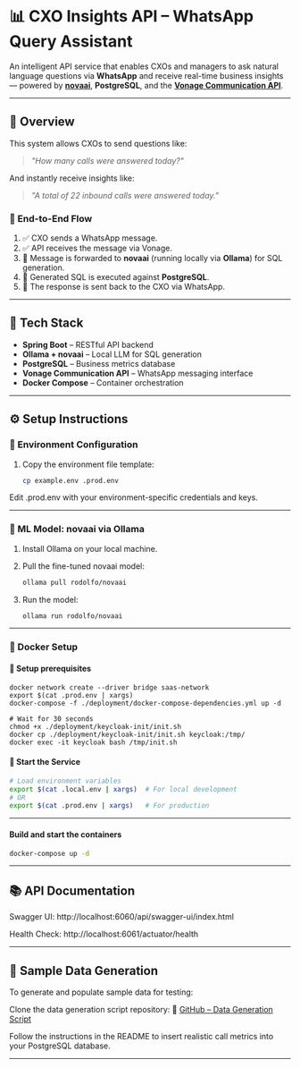 # 📊 CXO Insights API – WhatsApp Query Assistant

An intelligent API service that enables CXOs and managers to ask natural language questions via **WhatsApp** and receive real-time business insights — powered by **[novaai](https://ollama.com/rodolfo/novaai)**, **PostgreSQL**, and the **[Vonage Communication API](https://www.vonage.com/communications-apis/messages/features/whatsapp/)**.

---

## 🚀 Overview

This system allows CXOs to send questions like:

> _"How many calls were answered today?"_

And instantly receive insights like:

> _"A total of 22 inbound calls were answered today."_

### 🔁 End-to-End Flow

1. ✅ CXO sends a WhatsApp message.  
2. ✅ API receives the message via Vonage.  
3. 🤖 Message is forwarded to **novaai** (running locally via **Ollama**) for SQL generation.  
4. 🧠 Generated SQL is executed against **PostgreSQL**.  
5. 📲 The response is sent back to the CXO via WhatsApp.

---

## 🧰 Tech Stack

- **Spring Boot** – RESTful API backend  
- **Ollama + novaai** – Local LLM for SQL generation  
- **PostgreSQL** – Business metrics database  
- **Vonage Communication API** – WhatsApp messaging interface  
- **Docker Compose** – Container orchestration

---

## ⚙️ Setup Instructions

### 📁 Environment Configuration

1. Copy the environment file template:

   ```bash
   cp example.env .prod.env
   ```
Edit .prod.env with your environment-specific credentials and keys.

---

### 🧠 ML Model: novaai via Ollama
1. Install Ollama on your local machine.
2. Pull the fine-tuned novaai model:

   ```bash
   ollama pull rodolfo/novaai
   ```

3. Run the model:

   ```bash
   ollama run rodolfo/novaai
   ```

---

### 🐳 Docker Setup

#### 🔧 Setup prerequisites
```
docker network create --driver bridge saas-network
export $(cat .prod.env | xargs)
docker-compose -f ./deployment/docker-compose-dependencies.yml up -d

# Wait for 30 seconds
chmod +x ./deployment/keycloak-init/init.sh
docker cp ./deployment/keycloak-init/init.sh keycloak:/tmp/
docker exec -it keycloak bash /tmp/init.sh
```

#### 🔧 Start the Service

   ```bash
   # Load environment variables
   export $(cat .local.env | xargs)  # For local development
   # OR
   export $(cat .prod.env | xargs)   # For production
   ```

---

#### Build and start the containers
   ```bash
   docker-compose up -d
   ```
---

## 📚 API Documentation
Swagger UI:
http://localhost:6060/api/swagger-ui/index.html

Health Check:
http://localhost:6061/actuator/health

---

## 🧪 Sample Data Generation
To generate and populate sample data for testing:

Clone the data generation script repository:
🔗 [GitHub – Data Generation Script](https://github.com/sahil-khanna-vonage/vonage-hackathon-2025-data-generation-script)

Follow the instructions in the README to insert realistic call metrics into your PostgreSQL database.

---